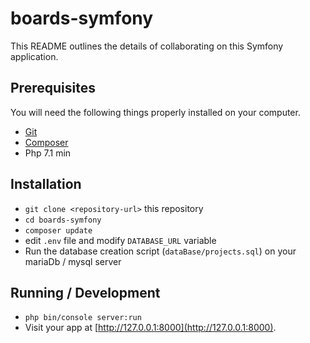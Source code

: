 # boards-symfony

This README outlines the details of collaborating on this Symfony application.

## Prerequisites

You will need the following things properly installed on your computer.

* [Git](https://git-scm.com/)
* [Composer](https://getcomposer.org/)
* Php 7.1 min

## Installation

* `git clone <repository-url>` this repository
* `cd boards-symfony`
* `composer update`
* edit `.env` file and modify `DATABASE_URL` variable
* Run the database creation script (`dataBase/projects.sql`) on your mariaDb / mysql server

## Running / Development

* `php bin/console server:run`
* Visit your app at [http://127.0.0.1:8000](http://127.0.0.1:8000).
